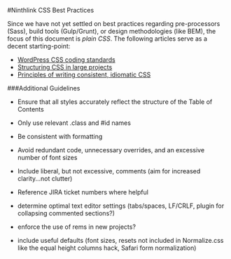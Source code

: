 #Ninthlink CSS Best Practices

Since we have not yet settled on best practices regarding pre-processors (Sass), build tools (Gulp/Grunt), or design methodologies (like BEM), the focus of this document is *plain CSS*. The following articles serve as a decent starting-point:

* [WordPress CSS coding standards](https://make.wordpress.org/core/handbook/best-practices/coding-standards/css/)
* [Structuring CSS in large projects](https://medium.com/peergrade-io/structuring-css-in-large-projects-37f1695f5ec8#.7f42jl9ke)
* [Principles of writing consistent, idiomatic CSS](https://github.com/necolas/idiomatic-css)

###Additional Guidelines

* Ensure that all styles accurately reflect the structure of the Table of Contents
* Only use relevant .class and #id names
* Be consistent with formatting
* Avoid redundant code, unnecessary overrides, and an excessive number of font sizes
* Include liberal, but not excessive, comments (aim for increased clarity...not clutter)
* Reference JIRA ticket numbers where helpful

* determine optimal text editor settings (tabs/spaces, LF/CRLF, plugin for collapsing commented sections?)
* enforce the use of rems in new projects?
* include useful defaults (font sizes, resets not included in Normalize.css like the equal height columns hack, Safari form normalization)
